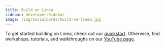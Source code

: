 ```yaml
---
title: Build on Linea
sidebar: developersSidebar
image: /img/socialCards/build-on-linea.jpg
---
```


To get started building on Linea, check out our [quickstart](./quickstart/index.md). Otherwise, find workshops, tutorials, and walkthroughs on our [YouTube page](https://www.youtube.com/channel/UCVOIfxxbSHfCbX6-qHsowqQ).
